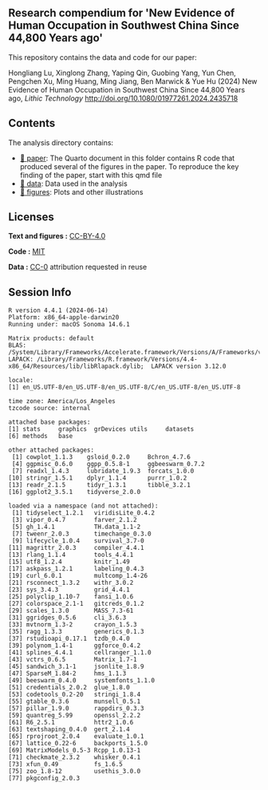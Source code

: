 ## Research compendium for 'New Evidence of Human Occupation in Southwest China Since 44,800 Years ago'

This repository contains the data and code for our paper:

Hongliang Lu, Xinglong Zhang, Yaping Qin, Guobing Yang, Yun Chen, Pengchen Xu, Ming Huang, Ming Jiang, Ben Marwick & Yue Hu (2024) New Evidence of Human Occupation in Southwest China Since 44,800 Years ago, *Lithic Technology* <http://doi.org/10.1080/01977261.2024.2435718>

## Contents

The analysis directory contains:

- [:file_folder: paper](/paper): The Quarto document in this folder contains R code that produced several of the figures in the paper. To reproduce the key finding of the paper, start with this qmd file
- [:file_folder: data](/data): Data used in the analysis
- [:file_folder: figures](/analysis/figures): Plots and other illustrations

## Licenses

**Text and figures :** [CC-BY-4.0](http://creativecommons.org/licenses/by/4.0/)

**Code :** [MIT](/License.md)

**Data :** [CC-0](http://creativecommons.org/publicdomain/zero/1.0/) attribution requested in reuse

## Session Info

```
R version 4.4.1 (2024-06-14)
Platform: x86_64-apple-darwin20
Running under: macOS Sonoma 14.6.1

Matrix products: default
BLAS:   /System/Library/Frameworks/Accelerate.framework/Versions/A/Frameworks/vecLib.framework/Versions/A/libBLAS.dylib 
LAPACK: /Library/Frameworks/R.framework/Versions/4.4-x86_64/Resources/lib/libRlapack.dylib;  LAPACK version 3.12.0

locale:
[1] en_US.UTF-8/en_US.UTF-8/en_US.UTF-8/C/en_US.UTF-8/en_US.UTF-8

time zone: America/Los_Angeles
tzcode source: internal

attached base packages:
[1] stats     graphics  grDevices utils     datasets 
[6] methods   base     

other attached packages:
 [1] cowplot_1.1.3    gsloid_0.2.0     Bchron_4.7.6    
 [4] ggpmisc_0.6.0    ggpp_0.5.8-1     ggbeeswarm_0.7.2
 [7] readxl_1.4.3     lubridate_1.9.3  forcats_1.0.0   
[10] stringr_1.5.1    dplyr_1.1.4      purrr_1.0.2     
[13] readr_2.1.5      tidyr_1.3.1      tibble_3.2.1    
[16] ggplot2_3.5.1    tidyverse_2.0.0 

loaded via a namespace (and not attached):
 [1] tidyselect_1.2.1   viridisLite_0.4.2 
 [3] vipor_0.4.7        farver_2.1.2      
 [5] gh_1.4.1           TH.data_1.1-2     
 [7] tweenr_2.0.3       timechange_0.3.0  
 [9] lifecycle_1.0.4    survival_3.7-0    
[11] magrittr_2.0.3     compiler_4.4.1    
[13] rlang_1.1.4        tools_4.4.1       
[15] utf8_1.2.4         knitr_1.49        
[17] askpass_1.2.1      labeling_0.4.3    
[19] curl_6.0.1         multcomp_1.4-26   
[21] rsconnect_1.3.2    withr_3.0.2       
[23] sys_3.4.3          grid_4.4.1        
[25] polyclip_1.10-7    fansi_1.0.6       
[27] colorspace_2.1-1   gitcreds_0.1.2    
[29] scales_1.3.0       MASS_7.3-61       
[31] ggridges_0.5.6     cli_3.6.3         
[33] mvtnorm_1.3-2      crayon_1.5.3      
[35] ragg_1.3.3         generics_0.1.3    
[37] rstudioapi_0.17.1  tzdb_0.4.0        
[39] polynom_1.4-1      ggforce_0.4.2     
[41] splines_4.4.1      cellranger_1.1.0  
[43] vctrs_0.6.5        Matrix_1.7-1      
[45] sandwich_3.1-1     jsonlite_1.8.9    
[47] SparseM_1.84-2     hms_1.1.3         
[49] beeswarm_0.4.0     systemfonts_1.1.0 
[51] credentials_2.0.2  glue_1.8.0        
[53] codetools_0.2-20   stringi_1.8.4     
[55] gtable_0.3.6       munsell_0.5.1     
[57] pillar_1.9.0       rappdirs_0.3.3    
[59] quantreg_5.99      openssl_2.2.2     
[61] R6_2.5.1           httr2_1.0.6       
[63] textshaping_0.4.0  gert_2.1.4        
[65] rprojroot_2.0.4    evaluate_1.0.1    
[67] lattice_0.22-6     backports_1.5.0   
[69] MatrixModels_0.5-3 Rcpp_1.0.13-1     
[71] checkmate_2.3.2    whisker_0.4.1     
[73] xfun_0.49          fs_1.6.5          
[75] zoo_1.8-12         usethis_3.0.0     
[77] pkgconfig_2.0.3   
```
